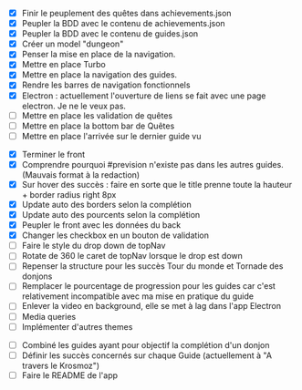 <!-- Backend -->

- [x] Finir le peuplement des quêtes dans achievements.json
- [x] Peupler la BDD avec le contenu de achievements.json
- [x] Peupler la BDD avec le contenu de guides.json
- [x] Créer un model "dungeon"
- [x] Penser la mise en place de la navigation.
- [x] Mettre en place Turbo
- [x] Mettre en place la navigation des guides.
- [x] Rendre les barres de navigation fonctionnels
- [x] Electron : actuellement l'ouverture de liens se fait avec une page electron. Je ne le veux pas.
- [ ] Mettre en place les validation de quêtes
- [ ] Mettre en place la bottom bar de Quêtes
- [ ] Mettre en place l'arrivée sur le dernier guide vu

<!-- Frontent -->

- [x] Terminer le front
- [x] Comprendre pourquoi #prevision n'existe pas dans les autres guides. (Mauvais format à la redaction)
- [x] Sur hover des succès : faire en sorte que le title prenne toute la hauteur + border radius right 8px
- [x] Update auto des borders selon la complétion
- [x] Update auto des pourcents selon la complétion
- [x] Peupler le front avec les données du back
- [x] Changer les checkbox en un bouton de validation
- [ ] Faire le style du drop down de topNav
- [ ] Rotate de 360 le caret de topNav lorsque le drop est down
- [ ] Repenser la structure pour les succès Tour du monde et Tornade des donjons
- [ ] Remplacer le pourcentage de progression pour les guides car c'est relativement incompatible avec ma mise en pratique du guide
- [ ] Enlever la video en background, elle se met à lag dans l'app Electron
- [ ] Media queries
- [ ] Implémenter d'autres themes

<!-- Redaction -->

- [ ] Combiné les guides ayant pour objectif la complétion d'un donjon
- [ ] Définir les succès concernés sur chaque Guide (actuellement à "A travers le Krosmoz")
- [ ] Faire le README de l'app
